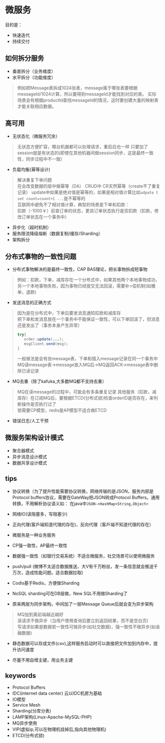 # 微服务

目的是：
+ 快速迭代
+ 持续交付


## 如何拆分服务

+ 垂直拆分（业务维度）
+ 水平拆分（功能维度）

>例如把Message表拆成1024张表，message属于哪张表要根据messageId/1024计算，所以要得到messageId才能找到对应的表。
>实际场景会有根据productId查找messageId的情况，这时要创建大量的映射表才能关联相应数据。


## 高可用

+ 无状态化（微服务冗余）

>无状态方便扩容，哪台机器都可以处理请求，重启后也一样
>只要加了session就是有状态的(即使在其他机器间做session同步，这是最终一致性，同步过程中不一致)

+ 负载均衡(幂等设计)

>解决重复下单问题  
>在会改变数据的层中做幂等（DA）
>CRUD中 CR天然幂等（create不了重复记录） 
>update中如果是绝对值是幂等的，如果是相对值计算比如`udpate t set count=count+1 ...`是不幂等的  
>互联网中避免不了相对值计算，典型的场景是下单和扣款：  
>扣款（-1000￥）前查订单的状态，更具订单状态执行是否扣款（扣款，修改订单状态在一个事务中）

+ 异步化（超时机制）
+ 服务限流降级熔断（数据复制/缓存/Sharding）
+ 架构拆分

## 分布式事物的一致性问题

+ 分布式事物解决的是最终一致性，CAP BAS理论，把长事物拆成短事物

>例如：扣款，下单，减库存在一个分布式中，如果其他两个本地事物成功，另一个本地事物失败，因为事物已经提交无法回滚，需要补>偿机制(如撤单，退款)

+ 发送消息的正确方式

>因为是在分布式中，下单后要发消息通知扣款和减库存    
>把下单和发消息放在一个事务中不能保证一致性，可以下单回滚了，但消息还是发出了（事务本身产生异常） 
>```java
>try{
>    order.update(...);
>    msgClient.send(msg);
>}
>```
>一般做法是会有张message表，下单和插入message记录在同一个事务中  
>MQ读message表->message放入MQ后->MQ返回ACK->message表中删除已读记录

+ MQ去重（除了kafuka,大多数MQ都不支持去重）

>MQ在读message的过程中，可能会有多条重复记录 
>其他服务（扣款，减库存）在订阅MQ后，要根据ETCD(分布式锁)检查orderID是否存在，来判断操作是否执行过了  
>锁需要CP模型，redis是AP模型不适合做ETCD

+ 错误日志/人工干预




## 微服务架构设计模式

+ 聚合器模式
+ 异步消息设计模式
+ 数据共享设计模式

## tips

+ 协议转换（为了提升性能需要协议转换，网络传输的是JSON，服务内部是Protocol buffers协议，需要在GateWay把JSON转成Protocol Buffers。通用转换，不用解析协议语义如：
在java中`JSON->HashMap<String,Object>`

+ 网络IO(读阻塞多，写阻塞少)

+ 正向代理(客戶端知道代理的存在)，反向代理（客戶端不知道代理的存在）

+ 微服务是一种业务服务

+ CP强一致性，AP最终一致性

+ 数据强一致性（如银行交易系统）不适合微服务，社交场景可以使用微服务

+ push/pull (微博不太适合数据推送，大V有千万粉丝，发一条信息就会推送千万次，造成性能问题。适合数据拉取)

+ Codis基于Redis，方便做Sharding

+ NoSQL sharding可在DB层做，New SQL不用做Sharding了

+ 原来两层为同步架构，中间加了一层Message Queue后就会变为异步架构

>MQ加到离前端越近越好  
>读请求不做异步（当用户使用查询后要立刻返回结果，而不是空白页)  
>写请求如果是数据若一致性可做异步(如社交数据)，强一致性不做异步(如金融数据)

+ 静态数据可以存成文件(csv),这样服务启动时可以直接把文件加到内存中，提升访问速度

+ 尽量不用自增主键，用业务主键



## keywords

+ Protocol Buffers
+ IDC(internet data center) 云以IDC机房为基础
+ IO模型
+ Service Mesh
+ Sharding(分库分表)
+ LAMP架构(Linux-Apache-MySQL-PHP)
+ MQ异步使用
+ VIP(虚拟ip,可以在物理机挂掉后,指向其他物理机)
+ ETCD(分布式锁)